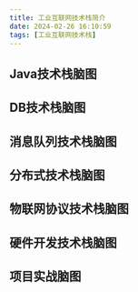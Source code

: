 ```yaml
---
title: 工业互联网技术栈简介
date: 2024-02-26 16:10:59
tags: [工业互联网技术栈]
---
```


## Java技术栈脑图

## DB技术栈脑图

## 消息队列技术栈脑图

## 分布式技术栈脑图

## 物联网协议技术栈脑图

## 硬件开发技术栈脑图

## 项目实战脑图
